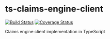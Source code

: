 # ts-claims-engine-client
[![Build Status](https://travis-ci.org/byu-oit/ts-claims-engine-client.svg?branch=master)](https://travis-ci.org/byu-oit/ts-claims-engine-client)
[![Coverage Status](https://coveralls.io/repos/github/byu-oit/ts-claims-engine-client/badge.svg?branch=master)](https://coveralls.io/github/byu-oit/ts-claims-engine-client?branch=master)

Claims engine client implementation in TypeScript
